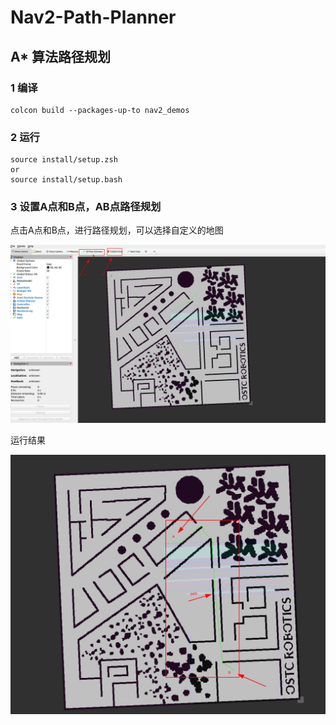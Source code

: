 # Nav2-Path-Planner



## A* 算法路径规划

### 1 编译

```shell
colcon build --packages-up-to nav2_demos
```



### 2 运行

```shell
source install/setup.zsh 
or
source install/setup.bash
```



### 3 设置A点和B点，AB点路径规划

点击A点和B点，进行路径规划，可以选择自定义的地图

![tutorials_nav2_demo7_a_star_planner_test](../../../source/_static/navigation/tutorials_nav2_demo7_a_star_planner_test.png)



运行结果

![tutorials_nav2_demo7_a_star_planner_test_result](../../../source/_static/navigation/tutorials_nav2_demo7_a_star_planner_test_result.png)